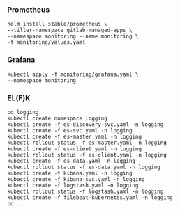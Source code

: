 ### Prometheus

    helm install stable/prometheus \
    --tiller-namespace gitlab-managed-apps \
    --namespace monitoring --name monitoring \
    -f monitoring/values.yaml

### Grafana

    kubectl apply -f monitoring/grafana.yaml \
    --namespace monitoring

### EL(F)K

    cd logging
    kubectl create namespace logging
    kubectl create -f es-discovery-svc.yaml -n logging
    kubectl create -f es-svc.yaml -n logging
    kubectl create -f es-master.yaml -n logging
    kubectl rollout status -f es-master.yaml -n logging
    kubectl create -f es-client.yaml -n logging
    kubectl rollout status -f es-client.yaml -n logging
    kubectl create -f es-data.yaml -n logging
    kubectl rollout status -f es-data.yaml -n logging
    kubectl create -f kibana.yaml -n logging
    kubectl create -f kibana-svc.yaml -n logging
    kubectl create -f logstash.yaml -n logging
    kubectl rollout status -f logstash.yaml -n logging
    kubectl create -f filebeat-kubernetes.yaml -n logging
    cd ..

